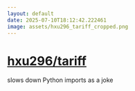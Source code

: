 ```yaml
---
layout: default
date: 2025-07-10T18:12:42.222461
image: assets/hxu296_tariff_cropped.png
---
```


# [hxu296/tariff](https://github.com/hxu296/tariff)

slows down Python imports as a joke
